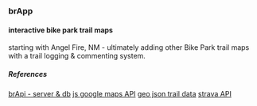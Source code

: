 ### brApp ###

#### interactive bike park trail maps ####

starting with Angel Fire, NM - ultimately adding other Bike Park trail maps with a trail logging & commenting system.

##### References #####
[brApi - server & db](https://github.com/siromivel/brApi)
[js google maps API](https://developers.google.com/maps/documentation/javascript/)
[geo json trail data](http://geojson.org)
[strava API](http://strava.github.io/api/)
